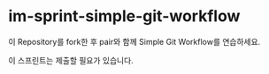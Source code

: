 # im-sprint-simple-git-workflow

이 Repository를 fork한 후 pair와 함께 Simple Git Workflow를 연습하세요.

이 스프린트는 제출할 필요가 있습니다.
